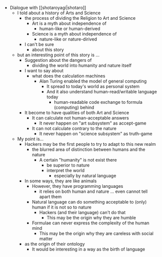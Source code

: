 - Dialogue with [[shotaroyagi|shotaro]]
	- I told about a history of Arts and Science
		- the process of dividing the Religion to Art and Science
			- Art is a myth about independence of 
				- human-like or human-derived
			- Science is a myth about independence of 
				- nature-like or nature-dirived
		- I can't be sure
			- about this story
	- but an interesting point of this story is ...
		- Suggestion about the dangers of 
			- dividing the world into humanity and nature itself
		- I want to say about
			- what does the calculation machines 
				- Alan Turing enabled the model of general computing
					- It spread to today's world as personal system
					- And it also understand human-read/writable language today
						- human-readable code exchange to formula (computing) behind
		- It become to have qualities of both Art and Science
			- It can calculate not human-acceptable answers
				- It never happen on "art subsystem" as accept-game
			- It can not calculate contrary to the nature
				- It never happen on "science subsystem" as truth-game
	- My point is...
		- Hackers may be the first people to try to adapt to this new realm
			- the blurred area of distinction between humans and the nature
				- A certain "humanity" is not exist there
					- be superior to nature
					- interpret the world
						- especially by natural language
		- In some ways, they are like animals
			- However, they have programming languages
				- it relies on both human and nature ... even cannot tell apart them
			- Natural language can do something acceptable to (only) human if it is not so to nature
				- Hackers (and their language) can't do that
					- This may be the origin why they are humble
			- Formulae can never express the complexity of the human mind
				- This may be the origin why they are careless with social matter
		- as the origin of their ontology
			- It would be interesting in a way as the birth of language